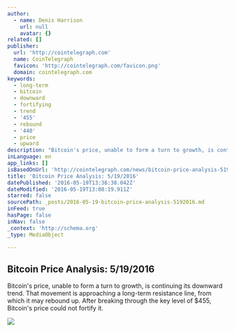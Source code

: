 ```yaml
---
author:
  - name: Denis Harrison
    url: null
    avatar: {}
related: []
publisher:
  url: 'http://cointelegraph.com'
  name: CoinTelegraph
  favicon: 'http://cointelegraph.com/favicon.png'
  domain: cointelegraph.com
keywords:
  - long-term
  - bitcoin
  - downward
  - fortifying
  - trend
  - '455'
  - rebound
  - '440'
  - price
  - upward
description: "Bitcoin's price, unable to form a turn to growth, is continuing its downward trend. That movement is approaching a long-term resistance line, from which it may rebound up. After breaking through the key level of $455, Bitcoin's price could not fortify it."
inLanguage: en
app_links: []
isBasedOnUrl: 'http://cointelegraph.com/news/bitcoin-price-analysis-5192016'
title: 'Bitcoin Price Analysis: 5/19/2016'
datePublished: '2016-05-19T13:36:38.042Z'
dateModified: '2016-05-19T13:08:19.911Z'
starred: false
sourcePath: _posts/2016-05-19-bitcoin-price-analysis-5192016.md
inFeed: true
hasPage: false
inNav: false
_context: 'http://schema.org'
_type: MediaObject

---
```

<article style=""><h1>Bitcoin Price Analysis: 5/19/2016</h1><p>Bitcoin's price, unable to form a turn to growth, is continuing its downward trend. That movement is approaching a long-term resistance line, from which it may rebound up. After breaking through the key level of $455, Bitcoin's price could not fortify it.</p><img src="https://lh6.googleusercontent.com/OCcziGGlW0Vh8XxuCE4w9I3rV75LnBzhgLP4j0kWqfh8iOFwEvj8JKUAE6MWo3HEK_oEBXWUfLLsItYq82b2H-LoHW38kIbZ7ZMPNconohQcRPciPfPoJlQGxB7KMouuZDL3KbKG" /></article>